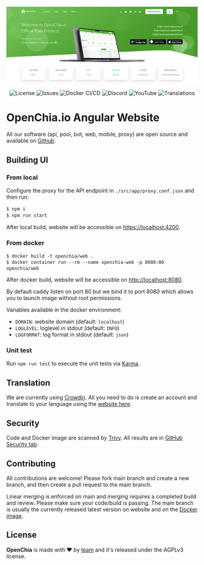 <p align="center">
  <picture>
    <source media="(prefers-color-scheme: light)" srcset=".github/assets/landing-light.png">
    <source media="(prefers-color-scheme: dark)" srcset=".github/assets/landing-dark.png">
    <img src=".github/assets/landing-light.png">
  </picture>
</p>

<p align="center">
  <a style="text-decoration:none" href="https://github.com/openchia/web/blob/main/LICENSE.md">
    <img alt="License" src="https://img.shields.io/github/license/openchia/web?logo=github&color=0&label=License&style=flat-square">
  </a>
  <a style="text-decoration:none" href="https://github.com/openchia/web/issues">
    <img alt="Issues" src="https://img.shields.io/github/issues/openchia/web?logo=github&color=0&label=Issues&style=flat-square">
  </a>
  <a style="text-decoration:none" href="https://github.com/openchia/web/actions/workflows/docker.yml">
    <img alt="Docker CI/CD" src="https://img.shields.io/github/actions/workflow/status/openchia/web/docker.yml?logo=github&color=0&label=Pipeline&style=flat-square">
  </a>
  <a style="text-decoration:none" href="https://discord.gg/2URS9H7RZn">
    <img alt="Discord" src="https://img.shields.io/discord/865233670938689537?logo=discord&color=0&logoColor=white&label=Discord&style=flat-square">
  </a>
  <a style="text-decoration:none" href="https://www.youtube.com/channel/UCL70j_KiPd49rfp_UEqxiyQ">
    <img alt="YouTube" src="https://img.shields.io/youtube/channel/subscribers/UCL70j_KiPd49rfp_UEqxiyQ?label=YouTube&logo=youtube&logoColor=white&style=flat-square">
  </a>
  <a style="text-decoration:none" href="https://crowdin.com/project/openchia-web">
    <img alt="Translations" src="https://badges.crowdin.net/openchia-web/localized.svg"/>
  </a>
</p>

# OpenChia.io Angular Website

All our software (api, pool, bot, web, mobile, proxy) are open source and available on [Github][1].

## Building UI

### From local

Configure the proxy for the API endpoint in `./src/app/proxy.conf.json` and then run:

```bash
$ npm i
$ npm run start
```

After local build, website will be accessible on [https://localhost:4200](https://localhost:4200).

### From docker

```
$ docker build -t openchia/web .
$ docker container run --rm --name openchia-web -p 8080:80 openchia/web
```

After docker build, website will be accessible on [http://localhost:8080](http://localhost:8080).

By default caddy listen on port 80 but we bind it to port 8080 which allows you to launch image without root permissions.

Variables available in the docker environment:
* `DOMAIN`: website domain (default: `localhost`)
* `LOGLEVEL`: loglevel in stdout (default: `INFO`)
* `LOGFORMAT`: log format in stdout (default: `json`)

### Unit test

Run `npm run test` to execute the unit tests via [Karma](https://karma-runner.github.io/latest/index.html).

## Translation

We are currently using [Crowdin](https://crowdin.com/).
All you need to do is create an account and translate to your language using the [website here][2].

## Security

Code and Docker image are scanned by [Trivy](https://github.com/aquasecurity/trivy). All results are in [GitHub Security tab](https://github.com/openchia/web/security/code-scanning).

## Contributing

All contributions are welcome! Please fork main branch and create a new branch, and then create a pull request to the main branch.

Linear merging is enforced on main and merging requires a completed build and review. Please make sure your code/build is passing.
The main branch is usually the currently released latest version on website and on the [Docker image][3].

## License

**OpenChia** is made with ♥ by [team][4] and it's released under the AGPLv3 license.

[1]: https://github.com/openchia
[2]: https://translation.openchia.io
[3]: https://github.com/openchia/web/pkgs/container/web
[4]: https://github.com/openchia/web/graphs/contributors
